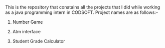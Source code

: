 This is the repository that conatains all the projects that I did while working as a java programming intern in CODSOFT.
Project names are as follows:-


1. Number Game

2. Atm interface
  
3. Student Grade Calculator

